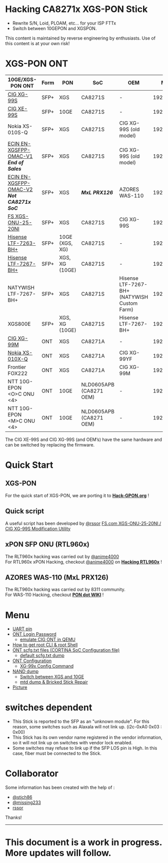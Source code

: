 # Hacking CA8271x XGS-PON Stick

- Rewrite S/N, Loid, PLOAM, etc… for your ISP FTTx
- Switch between 10GEPON and XGSPON.

This content is maintained by reverse engineering by enthusiasts. Use of this content is at your own risk!

# XGS-PON ONT

| 10GE/XGS-PON ONT | Form | PON | SoC | OEM | Mgmt IP | Mgmt |
| --- | --- | --- | --- | --- | --- | --- |
| [CIG XG-99S](https://www.cigtech.com/product_portfolio/xg-99x-3/) | SFP+ | XGS | CA8271S | -   | 192.168.100.1 | UART/Telnet |
| [CIG XE-99S](https://item.taobao.com/item.htm?id=695062358407) | SFP+ | 10GE | CA8271S | -   | 192.168.0.1 | UART/Telnet/SSH |
| Nokia XS-010S-Q | SFP+ | XGS | CA8271S | CIG XG-99S (old model) | 192.168.100.1 | UART/Telnet |
| [ECIN EN-XGSFPP-OMAC-V1](https://ecin.ca/xgs-pon-sfp-stick-module-xgspon-ont-w-t-mac-function-mounted-on-sfp-package/)<br>***End of Sales*** | SFP+ | XGS | CA8271S | CIG XG-99S (old model) | 192.168.100.1 | UART/Telnet |
| [ECIN EN-XGSFPP-OMAC-V2](https://ecin.ca/custom-xgs-pon-sfp-stick-module-xgspon-ont-w-t-mac-function-mounted-on-sfp-package/)<br>***Not CA8271x SoC*** | SFP+ | XGS | ***MxL PRX126*** | AZORES WAS-110 | 192.168.11.1 | Telnet/Web |
| [FS XGS-ONU-25-20NI](https://www.fs.com/jp/products/185594.html) | SFP+ | XGS | CA8271S | CIG XG-99S | 192.168.100.1 | UART/Telnet |
| [Hisense LTF-7263-BH+](https://www.taobao.com/list/item/658650417501.htm) | SFP+ | 10GE (XGS, XG) | CA8271S | -   | 192.168.0.1 | UART/SSH/Web |
| [Hisense LTF-7267-BH+](https://www.taobao.com/list/item/658650417501.htm) | SFP+ | XGS, XG (10GE) | CA8271S | -   | 192.168.0.1 | UART/SSH/Web |
| NATYWISH LTF-7267-BH+ | SFP+ | XGS | CA8271S | Hisense LTF-7267-BH+<br>(NATYWISH Custom Farm) | 192.168.1.1 | UART/Telnet/Web |
| XGS800E | SFP+ | XGS, XG (10GE) | CA8271S | Hisense LTF-7267-BH+ | 192.168.0.1 | UART/Telnet/Web |
| [CIG XG-99M](https://www.cigtech.com/product_portfolio/xg-99m/) | ONT | XGS | CA8271A | -   | 192.168.0.1 | UART/Telnet |
| [Nokia XS-010X-Q](https://hack-gpon.org/xgs/ont-nokia-xs-010x-q/) | ONT | XGS | CA8271A | CIG XG-99YF | 192.168.100.1 | UART/Telnet/SSH/Web |
| Frontier FOX222 | ONT | XGS | CA8271A | CIG XG-99M | 192.168.188.1 | UART |
| NTT 10G-EPON &lt;O&gt;C ONU &lt;4&gt; | ONT | 10GE | NLD0605APB<br>(CA8271 OEM) | - | 192.168.1.1 | UART |
| NTT 10G-EPON &lt;M&gt;C ONU &lt;4&gt; | ONT | 10GE | NLD0605APB<br>(CA8271 OEM) | - | 192.168.1.1 | UART |

The CIG XE-99S and CIG XG-99S (and OEM’s) have the same hardware and can be switched by replacing the firmware.

# Quick Start
## XGS-PON
For the quick start of XGS-PON, we are porting it to **[Hack-GPON.org](https://hack-gpon.org/xgs/ont-fs-XGS-ONU-25-20NI/)** !<br>

## Quick script
A useful script has been developed by [@rssor](https://github.com/rssor)
[FS.com XGS-ONU-25-20NI / CIG XG-99S Modification Utility](https://github.com/rssor/fs_xgspon_mod)

## xPON SFP ONU (RTL960x)
The RLT960x hacking was carried out by [@anime4000](https://github.com/Anime4000) <br>
For RTL960x xPON Hacking, checkout [@anime4000](https://github.com/Anime4000) on **[Hacking RTL960x](https://github.com/Anime4000/RTL960x)** !

## AZORES WAS-110 (MxL PRX126)
The RLT960x hacking was carried out by 8311 community.<br>
For WAS-110 Hacking, checkout **[PON dot WIKI](https://pon.wiki/category/was-110/)** !

# Menu

- [UART pin](/doc/UART.md)
- [ONT Login Password](/doc/Password.md)
    - [emulate CIG ONT in QEMU](/emulate_CIG)
- [How to get root CLI & root Shell](/doc/rootShell.md)
- [ONT scfg.txt files (CORTINA SoC Configuration file)](/doc/scfg_files.md)
    - [default scfg.txt dump](/default_scfg)
- [ONT Configuration](/doc/Configuration.md)
    - [XG-99x Config Command](/doc/XG-99x_Config.md)
- [NAND dump](/NAND_dump)
    - [Switch between XGS and 10GE](/XG-XE_Switch)
    - [mtd dump & Bricked Stick Repair](/mtd)
- [Picture](/ONT_Picture) 

# switches dependent

- This Stick is reported to the SFP as an "unknown module". For this reason, some switches such as Alaxala will not link up. (i2c-0xA0 0x03 : 0x00)
- This Stick has its own vendor name registered in the vendor information, so it will not link up on switches with vendor lock enabled.
- Some switches may refuse to link up if the SFP LOS pin is High. In this case, fiber must be connected to the Stick.

# Collaborator
Some information has been created with the help of :
- [@stich86](https://github.com/stich86) 
- [@missing233](https://github.com/missing233) 
- [rssor](https://github.com/rssor)

Thanks!



* * *

# This document is a work in progress. More updates will follow.
